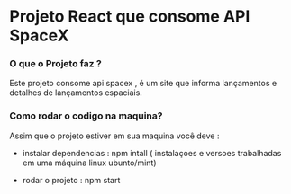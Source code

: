 # Projeto React que consome API SpaceX

### O que o Projeto faz ?

Este projeto consome api spacex , é um site que informa lançamentos e detalhes de lançamentos espaciais.

### Como rodar o codigo na maquina?

Assim que o projeto estiver em sua maquina você deve :
-  instalar dependencias : npm intall
( instalaçoes e versoes trabalhadas em uma máquina linux ubunto/mint)

-  rodar o projeto : npm start